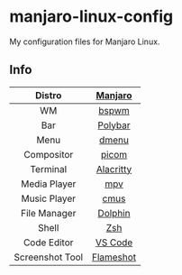 # manjaro-linux-config
My configuration files for Manjaro Linux.

## Info
|Distro|[Manjaro](https://manjaro.org/)|
|:---:|:---:|
|WM|[bspwm](https://github.com/baskerville/bspwm)|
|Bar|[Polybar](https://github.com/polybar/polybar)|
|Menu|[dmenu](https://archlinux.org/packages/community/x86_64/dmenu/)|
|Compositor|[picom](https://archlinux.org/packages/community/x86_64/picom/)|
|Terminal|[Alacritty](https://github.com/alacritty/alacritty)|
|Media Player|[mpv](https://archlinux.org/packages/community/x86_64/mpv/)|
|Music Player|[cmus](https://archlinux.org/packages/community/x86_64/cmus/)|
|File Manager|[Dolphin](https://archlinux.org/packages/extra/x86_64/dolphin/)|
|Shell|[Zsh](https://archlinux.org/packages/extra/x86_64/zsh/)|
|Code Editor|[VS Code](https://archlinux.org/packages/community/x86_64/code/)|
|Screenshot Tool|[Flameshot](https://archlinux.org/packages/community/x86_64/flameshot/)|
